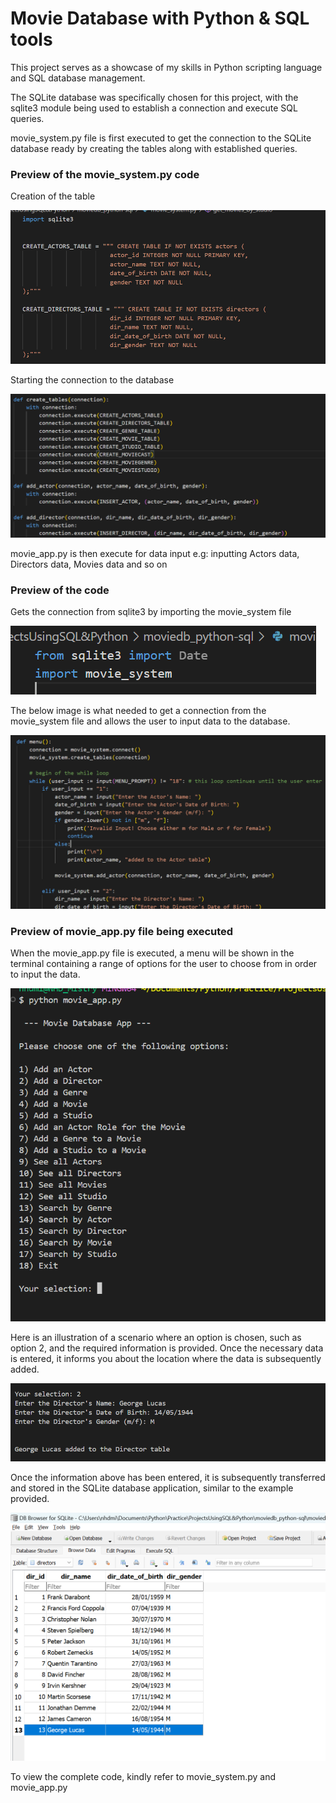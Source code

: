# Movie Database with Python & SQL tools

This project serves as a showcase of my skills in Python scripting language and SQL database management.

The SQLite database was specifically chosen for this project, with the sqlite3 module being used to establish a connection and execute SQL queries.

movie_system.py file is first executed to get the connection to the SQLite database ready by creating the tables along with established queries.

### Preview of the movie_system.py code

Creation of the table

![](moviedb1.png)

Starting the connection to the database

![](moviedb2.png)

movie_app.py is then execute for data input e.g: inputting Actors data, Directors data, Movies data and so on

### Preview of the code
Gets the connection from sqlite3 by importing the movie_system file

![](moviedb6.png)

The below image is what needed to get a connection from the movie_system file and allows the user to input data to the database.

![](moviedb7.png)

### Preview of movie_app.py file being executed

When the movie_app.py file is executed, a menu will be shown in the terminal containing a range of options for the user to choose from in order to input the data.

![](moviedb3.png)

Here is an illustration of a scenario where an option is chosen, such as option 2, and the required information is provided. Once the necessary data is entered, it informs you about the location where the data is subsequently added.

![](moviedb4.png)

Once the information above has been entered, it is subsequently transferred and stored in the SQLite database application, similar to the example provided.

![](moviedb5.png)

To view the complete code, kindly refer to movie_system.py and movie_app.py